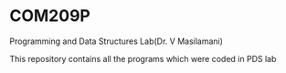 # COM209P
Programming and Data Structures Lab(Dr. V Masilamani)

This repository contains all the programs which were coded in PDS lab
